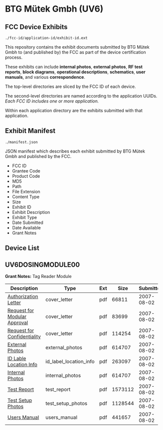 # BTG Mütek Gmbh (UV6)
## FCC Device Exhibits

```
./fcc-id/application-id/exhibit-id.ext
```

This repository contains the exhibit documents submitted by BTG Mütek Gmbh to (and published by) the FCC as part of the device certification process.

These exhibits can include **internal photos**, **external photos**, **RF test reports**, **block diagrams**, **operational descriptions**, **schematics**, **user manuals**, and various **correspondence**.

The top-level directories are sliced by the FCC ID of each device.

The second-level directories are named according to the application UUIDs. *Each FCC ID includes one or more application.*

Within each application directory are the exhibits submitted with that application. 

## Exhibit Manifest

```
./manifest.json
```

JSON manifest which describes each exhibit submitted by BTG Mütek Gmbh and published by the FCC.

- FCC ID
- Grantee Code
- Product Code
- MD5
- Path
- File Extension
- Content Type
- Size
- Exhibit ID
- Exhibit Description
- Exhibit Type
- Date Submitted
- Date Available
- Grant Notes

## Device List
## UV6DOSINGMODULE00
**Grant Notes:** Tag Reader Module

| Description | Type | Ext | Size | Submitted | Available |
| ----------- | ---- | --- | ---- | --------- | --------- |
| [Authorization Letter](UV6DOSINGMODULE00/6092c5b5d8933ce185cda5a7cf6c13a9/824749.pdf) | cover_letter | pdf | 66811 | 2007-08-02 | 2007-08-02 |
| [Request for Modular Approval](UV6DOSINGMODULE00/6092c5b5d8933ce185cda5a7cf6c13a9/824752.pdf) | cover_letter | pdf | 83699 | 2007-08-02 | 2007-08-02 |
| [Request for Confidentiality](UV6DOSINGMODULE00/6092c5b5d8933ce185cda5a7cf6c13a9/824756.pdf) | cover_letter | pdf | 114254 | 2007-08-02 | 2007-08-02 |
| [External Photos](UV6DOSINGMODULE00/6092c5b5d8933ce185cda5a7cf6c13a9/824772.pdf) | external_photos | pdf | 614707 | 2007-08-02 | 2007-08-02 |
| [ID Lable Location Info](UV6DOSINGMODULE00/6092c5b5d8933ce185cda5a7cf6c13a9/824751.pdf) | id_label_location_info | pdf | 263097 | 2007-08-02 | 2007-08-02 |
| [Internal Photos](UV6DOSINGMODULE00/6092c5b5d8933ce185cda5a7cf6c13a9/824772.pdf) | internal_photos | pdf | 614707 | 2007-08-02 | 2007-08-02 |
| [Test Report](UV6DOSINGMODULE00/6092c5b5d8933ce185cda5a7cf6c13a9/824750.pdf) | test_report | pdf | 1573112 | 2007-08-02 | 2007-08-02 |
| [Test Setup Photos](UV6DOSINGMODULE00/6092c5b5d8933ce185cda5a7cf6c13a9/824755.pdf) | test_setup_photos | pdf | 1128544 | 2007-08-02 | 2007-08-02 |
| [Users Manual](UV6DOSINGMODULE00/6092c5b5d8933ce185cda5a7cf6c13a9/824753.pdf) | users_manual | pdf | 441657 | 2007-08-02 | 2007-08-02 |
